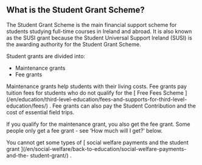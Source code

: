 ##  What is the Student Grant Scheme?

The Student Grant Scheme is the main financial support scheme for students
studying full-time courses in Ireland and abroad. It is also known as the SUSI
grant because the Student Universal Support Ireland (SUSI) is the awarding
authority for the Student Grant Scheme.

Student grants are divided into:

  * Maintenance grants 
  * Fee grants 

Maintenance grants help students with their living costs. Fee grants pay
tuition fees for students who do not qualify for the [ Free Fees Scheme
](/en/education/third-level-education/fees-and-supports-for-third-level-
education/fees/) . Fee grants can also pay the Student Contribution and the
cost of essential field trips.

If you qualify for the maintenance grant, you also get the fee grant. Some
people only get a fee grant - see ‘How much will I get?’ below.

You cannot get some types of [ social welfare payments and the student grant
](/en/social-welfare/back-to-education/social-welfare-payments-and-the-
student-grant/) .
